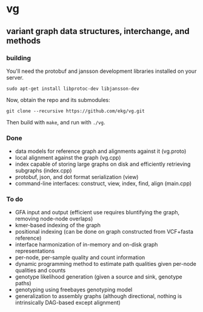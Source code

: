 # vg

## variant graph data structures, interchange, and methods

### building

You'll need the protobuf and jansson development libraries installed on your server.

    sudo apt-get install libprotoc-dev libjansson-dev

Now, obtain the repo and its submodules:

    git clone --recursive https://github.com/ekg/vg.git

Then build with `make`, and run with `./vg`.

### Done

- data models for reference graph and alignments against it (vg.proto)
- local alignment against the graph (vg.cpp)
- index capable of storing large graphs on disk and efficiently retrieving subgraphs (index.cpp)
- protobuf, json, and dot format serialization (view)
- command-line interfaces: construct, view, index, find, align (main.cpp)

### To do

- GFA input and output (efficient use requires bluntifying the graph, removing node-node overlaps)
- kmer-based indexing of the graph
- positional indexing (can be done on graph constructed from VCF+fasta reference)
- interface harmonization of in-memory and on-disk graph representations
- per-node, per-sample quality and count information
- dynamic programming method to estimate path qualities given per-node qualities and counts
- genotype likelihood generation (given a source and sink, genotype paths)
- genotyping using freebayes genotyping model
- generalization to assembly graphs (although directional, nothing is intrinsically DAG-based except alignment)
